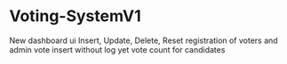 # Voting-SystemV1
New dashboard ui
Insert, Update, Delete, Reset registration of voters and admin 
vote insert without log yet
vote count for candidates
